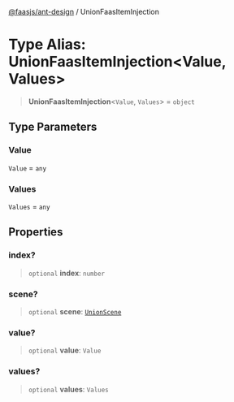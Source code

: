 [@faasjs/ant-design](../README.md) / UnionFaasItemInjection

# Type Alias: UnionFaasItemInjection\<Value, Values\>

> **UnionFaasItemInjection**\<`Value`, `Values`\> = `object`

## Type Parameters

### Value

`Value` = `any`

### Values

`Values` = `any`

## Properties

### index?

> `optional` **index**: `number`

### scene?

> `optional` **scene**: [`UnionScene`](UnionScene.md)

### value?

> `optional` **value**: `Value`

### values?

> `optional` **values**: `Values`
